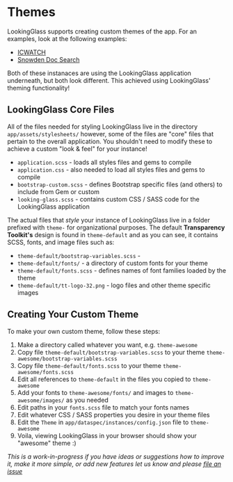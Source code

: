 Themes
======

LookingGlass supports creating custom themes of the app. For an examples, look at the following examples:

 - [ICWATCH](https://icwatch.transparencytoolkit.org)
 - [Snowden Doc Search](https://search.edwardsnowden.com)

Both of these instanaces are using the LookingGlass application underneath, but both look different. This achieved using LookingGlass' theming functionality!

## LookingGlass Core Files

All of the files needed for styling LookingGlass live in the directory `app/assets/stylesheets/` however, some of the files are "core" files that pertain to the overall application. You shouldn't need to modify these to achieve a custom "look & feel" for your instance!

- `application.scss` - loads all styles files and gems to compile
- `application.css` - also needed to load all styles files and gems to compile
- `bootstrap-custom.scss` - defines Bootstrap specific files (and others) to include from Gem or custom
- `looking-glass.scss` - contains custom CSS / SASS code for the LookingGlass application

The actual files that *style* your instance of LookingGlass live in a folder prefixed with `theme-` for organizational purposes. The default **Transparency Toolkit's** design is found in `theme-default` and as you can see, it contains SCSS, fonts, and image files such as:

- `theme-default/bootstrap-variables.scss` -
- `theme-default/fonts/` - a directory of custom fonts for your theme
- `theme-default/fonts.scss` - defines names of font families loaded by the theme
- `theme-default/tt-logo-32.png` - logo files and other theme specific images

## Creating Your Custom Theme

To make your own custom theme, follow these steps:

1. Make a directory called whatever you want, e.g. `theme-awesome`
2. Copy file `theme-default/bootstrap-variables.scss` to your theme `theme-awesome/bootstrap-variables.scss`
3. Copy file `theme-default/fonts.scss` to your theme `theme-awesome/fonts.scss`
4. Edit all references to `theme-default` in the files you copied to `theme-awesome`
5. Add your fonts to `theme-awesome/fonts/` and images to `theme-awesome/images/` as you needed
6. Edit paths in your `fonts.scss` file to match your fonts names
7. Edit whatever CSS / SASS properties you desire in your theme files
8. Edit the `Theme` in `app/dataspec/instances/config.json` file to `theme-awesome`
9. Voila, viewing LookingGlass in your browser should show your "awesome" theme :)

*This is a work-in-progress if you have ideas or suggestions how to improve it, make it more simple, or add new features let us know and please [file an issue](https://github.com/TransparencyToolkit/LookingGlass/issues/new)*
